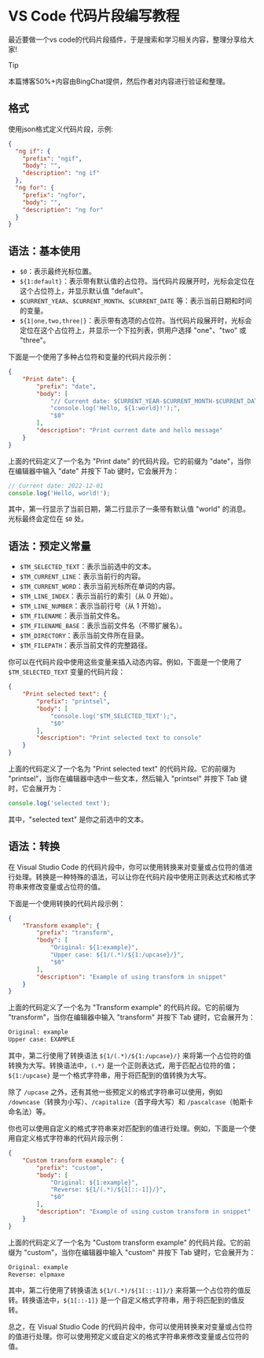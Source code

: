 # VS Code 代码片段编写教程

最近要做一个vs code的代码片段插件，于是搜索和学习相关内容，整理分享给大家!

> [!TIP]
> 本篇博客50%+内容由BingChat提供，然后作者对内容进行验证和整理。

## 格式

使用json格式定义代码片段，示例:

```json
{
  "ng if": {
    "prefix": "ngif",
    "body": "",
    "description": "ng if"
  },
  "ng for": {
    "prefix": "ngfor",
    "body": "",
    "description": "ng for"
  }
}

```



## 语法：基本使用

- `$0`：表示最终光标位置。
- `${1:default}`：表示带有默认值的占位符。当代码片段展开时，光标会定位在这个占位符上，并显示默认值 "default"。
- `$CURRENT_YEAR`、`$CURRENT_MONTH`、`$CURRENT_DATE` 等：表示当前日期和时间的变量。
- `${1|one,two,three|}`：表示带有选项的占位符。当代码片段展开时，光标会定位在这个占位符上，并显示一个下拉列表，供用户选择 "one"、"two" 或 "three"。

下面是一个使用了多种占位符和变量的代码片段示例：

```json
{
    "Print date": {
        "prefix": "date",
        "body": [
            "// Current date: $CURRENT_YEAR-$CURRENT_MONTH-$CURRENT_DATE",
            "console.log('Hello, ${1:world}!');",
            "$0"
        ],
        "description": "Print current date and hello message"
    }
}
```

上面的代码定义了一个名为 "Print date" 的代码片段。它的前缀为 "date"，当你在编辑器中输入 "date" 并按下 Tab 键时，它会展开为：

```javascript
// Current date: 2022-12-01
console.log('Hello, world!');
```

其中，第一行显示了当前日期，第二行显示了一条带有默认值 "world" 的消息。光标最终会定位在 `$0` 处。

## 语法：预定义常量

- `$TM_SELECTED_TEXT`：表示当前选中的文本。
- `$TM_CURRENT_LINE`：表示当前行的内容。
- `$TM_CURRENT_WORD`：表示当前光标所在单词的内容。
- `$TM_LINE_INDEX`：表示当前行的索引（从 0 开始）。
- `$TM_LINE_NUMBER`：表示当前行号（从 1 开始）。
- `$TM_FILENAME`：表示当前文件名。
- `$TM_FILENAME_BASE`：表示当前文件名（不带扩展名）。
- `$TM_DIRECTORY`：表示当前文件所在目录。
- `$TM_FILEPATH`：表示当前文件的完整路径。

你可以在代码片段中使用这些变量来插入动态内容。例如，下面是一个使用了 `$TM_SELECTED_TEXT` 变量的代码片段：

```json
{
    "Print selected text": {
        "prefix": "printsel",
        "body": [
            "console.log('$TM_SELECTED_TEXT');",
            "$0"
        ],
        "description": "Print selected text to console"
    }
}
```

上面的代码定义了一个名为 "Print selected text" 的代码片段。它的前缀为 "printsel"，当你在编辑器中选中一些文本，然后输入 "printsel" 并按下 Tab 键时，它会展开为：

```javascript
console.log('selected text');
```

其中，"selected text" 是你之前选中的文本。

## 语法：转换

在 Visual Studio Code 的代码片段中，你可以使用转换来对变量或占位符的值进行处理。转换是一种特殊的语法，可以让你在代码片段中使用正则表达式和格式字符串来修改变量或占位符的值。

下面是一个使用转换的代码片段示例：

```json
{
    "Transform example": {
        "prefix": "transform",
        "body": [
            "Original: ${1:example}",
            "Upper case: ${1/(.*)/${1:/upcase}/}",
            "$0"
        ],
        "description": "Example of using transform in snippet"
    }
}
```

上面的代码定义了一个名为 "Transform example" 的代码片段。它的前缀为 "transform"，当你在编辑器中输入 "transform" 并按下 Tab 键时，它会展开为：

```txt
Original: example
Upper case: EXAMPLE
```

其中，第二行使用了转换语法 `${1/(.*)/${1:/upcase}/}` 来将第一个占位符的值转换为大写。转换语法中，`(.*)` 是一个正则表达式，用于匹配占位符的值；`${1:/upcase}` 是一个格式字符串，用于将匹配到的值转换为大写。

除了 `/upcase` 之外，还有其他一些预定义的格式字符串可以使用，例如 `/downcase`（转换为小写）、`/capitalize`（首字母大写）和 `/pascalcase`（帕斯卡命名法）等。

你也可以使用自定义的格式字符串来对匹配到的值进行处理。例如，下面是一个使用自定义格式字符串的代码片段示例：

```json
{
    "Custom transform example": {
        "prefix": "custom",
        "body": [
            "Original: ${1:example}",
            "Reverse: ${1/(.*)/${1[::-1]}/}",
            "$0"
        ],
        "description": "Example of using custom transform in snippet"
    }
}
```

上面的代码定义了一个名为 "Custom transform example" 的代码片段。它的前缀为 "custom"，当你在编辑器中输入 "custom" 并按下 Tab 键时，它会展开为：

```txt
Original: example
Reverse: elpmaxe
```

其中，第二行使用了转换语法 `${1/(.*)/${1[::-1]}/}` 来将第一个占位符的值反转。转换语法中，`${1[::-1]}` 是一个自定义格式字符串，用于将匹配到的值反转。

总之，在 Visual Studio Code 的代码片段中，你可以使用转换来对变量或占位符的值进行处理。你可以使用预定义或自定义的格式字符串来修改变量或占位符的值。
